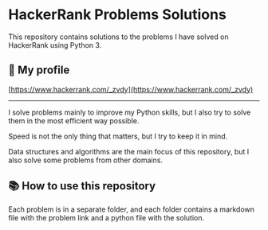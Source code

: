 # HackerRank Problems Solutions

This repository contains solutions to the problems I have solved on HackerRank using Python 3.

## 🙇 My profile

[https://www.hackerrank.com/_zvdy](https://www.hackerrank.com/_zvdy)

---

I solve problems mainly to improve my Python skills, but I also try to solve them in the most efficient way possible. 

Speed is not the only thing that matters, but I try to keep it in mind.

Data structures and algorithms are the main focus of this repository, but I also solve some problems from other domains.

## 📚 How to use this repository 

Each problem is in a separate folder, and each folder contains a markdown file with the problem link and a python file with the solution. 